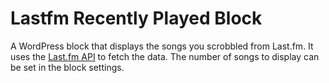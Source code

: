 # Lastfm Recently Played Block

A WordPress block that displays the songs you scrobbled from Last.fm. It uses the [Last.fm API](https://www.last.fm/api) to fetch the data. The number of songs to display can be set in the block settings.
